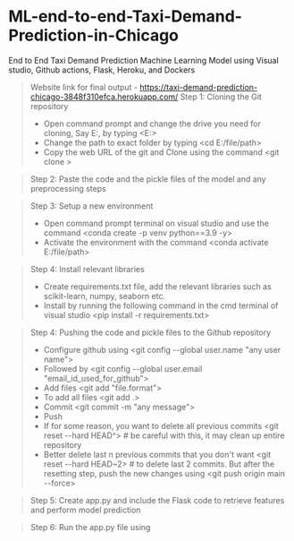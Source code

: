 # ML-end-to-end-Taxi-Demand-Prediction-in-Chicago
End to End Taxi Demand Prediction Machine Learning Model using Visual studio, Github actions, Flask, Heroku, and Dockers

> Website link for final output - https://taxi-demand-prediction-chicago-3848f310efca.herokuapp.com/
> Step 1: Cloning the Git repository
>    - Open command prompt and change the drive you need for cloning, Say E:, by typing <E:>
>    - Change the path to exact folder by typing <cd E:/file/path>
>    - Copy the web URL of the git and Clone using the command <git clone <web url for cloning>> 

> Step 2: Paste the code and the pickle files of the model and any preprocessing steps

> Step 3: Setup a new environment
>   - Open command prompt terminal on visual studio and use the command <conda create -p venv python==3.9 -y>
>   - Activate the environment with the command <conda activate E:/file/path>

> Step 4: Install relevant libraries
>   - Create requirements.txt file, add the relevant libraries such as scikit-learn, numpy, seaborn etc.
>   - Install by running the following command in the cmd terminal of visual studio <pip install -r requirements.txt>

> Step 4: Pushing the code and pickle files to the Github repository
>   - Configure github using <git config --global user.name "any user name">
>   - Followed by <git config --global user.email "email_id_used_for_github">
>   - Add files <git add "file.format">
>   - To add all files <git add .>
>   - Commit <git commit -m "any message">
>   - Push <git push origin main>
>   - If for some reason, you want to delete all previous commits <git reset --hard HEAD^> # be careful with this, it may clean up entire repository
>   - Better delete last n previous commits that you don't want <git reset --hard HEAD~2> # to delete last 2 commits. But after the resetting step, push the new changes using <git push origin main --force>
>

> Step 5: Create app.py and include the Flask code to retrieve features and perform model prediction

> Step 6: Run the app.py file using <python app.py>



